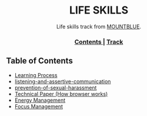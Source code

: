 <h1 align="center">LIFE SKILLS</h1>

<div align="center">
   Life skills track from  <a href="https://www.mountblue.io/" target="_blank">MOUNTBLUE</a>.
</div>

<div align="center">
  <h3>
    <a href="https://github.com/vishalsharma1777/life-skills" target="_blank">
      Contents
    </a>
    <span> | </span>
    <a href="https://github.com/mountblue/life-skills-track/tree/main" target="_blank">
      Track
    </a>
  </h3>
</div>

<!-- TABLE OF CONTENTS -->

## Table of Contents

- [Learning Process](https://github.com/vishalsharma1777/life-skills/blob/main/learning-process.md)
- [listening-and-assertive-communication](https://github.com/vishalsharma1777/life-skills/blob/main/listening-and-assertive-communication.md)
- [prevention-of-sexual-harassment](https://github.com/vishalsharma1777/life-skills/blob/main/prevention-of-sexual-harassment.md)
- [Technical Paper (How browser works)](https://github.com/vishalsharma1777/life-skills/blob/main/Technicalpaper.md)
- [Energy Management](https://github.com/vishalsharma1777/life-skills/blob/main/energy-management.md)
- [Focus Management](https://github.com/vishalsharma1777/life-skills/blob/main/focus-management.md)
